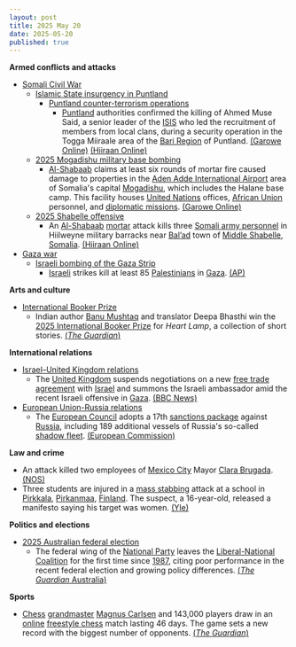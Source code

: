 ```yaml
---
layout: post
title: 2025 May 20
date: 2025-05-20
published: true
---
```



**Armed conflicts and attacks**

* [Somali Civil War](https://en.wikipedia.org/wiki/Somali_Civil_War_%282009%E2%80%93present%29 "Somali Civil War (2009–present)")
  + [Islamic State insurgency in Puntland](https://en.wikipedia.org/wiki/Islamic_State_insurgency_in_Puntland "Islamic State insurgency in Puntland")
    - [Puntland counter-terrorism operations](https://en.wikipedia.org/wiki/Puntland_counter-terrorism_operations "Puntland counter-terrorism operations")
      * [Puntland](https://en.wikipedia.org/wiki/Puntland "Puntland") authorities confirmed the killing of Ahmed Muse Said, a senior leader of the [ISIS](https://en.wikipedia.org/wiki/ISIS "ISIS") who led the recruitment of members from local clans, during a security operation in the Togga Miiraale area of the [Bari Region](https://en.wikipedia.org/wiki/Bari_Region "Bari Region") of Puntland. [(Garowe Online)](https://www.garoweonline.com/en/news/somalia/somalia-puntland-announces-death-of-senior-isis-facilitator-in-cal-miskaad-mountains) [(Hiiraan Online)](https://www.hiiraan.com/news4/2025/May/201582/senior_isis_leader_killed_in_puntland_security_operation.aspx)
  + [2025 Mogadishu military base bombing](https://en.wikipedia.org/wiki/2025_Mogadishu_military_base_bombing "2025 Mogadishu military base bombing")
    - [Al-Shabaab](https://en.wikipedia.org/wiki/Al-Shabaab_%28militant_group%29 "Al-Shabaab (militant group)") claims at least six rounds of mortar fire caused damage to properties in the [Aden Adde International Airport](https://en.wikipedia.org/wiki/Aden_Adde_International_Airport "Aden Adde International Airport") area of Somalia's capital [Mogadishu](https://en.wikipedia.org/wiki/Mogadishu "Mogadishu"), which includes the Halane base camp. This facility houses [United Nations](https://en.wikipedia.org/wiki/United_Nations "United Nations") offices, [African Union](https://en.wikipedia.org/wiki/African_Union "African Union") personnel, and [diplomatic missions](https://en.wikipedia.org/wiki/Diplomatic_missions "Diplomatic missions"). [(Garowe Online)](https://www.garoweonline.com/en/news/somalia/somalia-mortar-attack-targets-mogadishu-international-airport-residents)
  + [2025 Shabelle offensive](https://en.wikipedia.org/wiki/2025_Shabelle_offensive "2025 Shabelle offensive")
    - An [Al-Shabaab](https://en.wikipedia.org/wiki/Al-Shabaab_%28militant_group%29 "Al-Shabaab (militant group)") [mortar](https://en.wikipedia.org/wiki/Mortar_%28weapon%29 "Mortar (weapon)") attack kills three [Somali army personnel](https://en.wikipedia.org/wiki/Somali_Armed_Forces "Somali Armed Forces") in Hiilweyne military barracks near [Bal’ad](https://en.wikipedia.org/wiki/Balad%2C_Somalia "Balad, Somalia") town of [Middle Shabelle](https://en.wikipedia.org/wiki/Middle_Shabelle "Middle Shabelle"), [Somalia](https://en.wikipedia.org/wiki/Somalia "Somalia"). [(Hiiraan Online)](https://www.hiiraan.com/news4/2025/May/201581/al_shabaab_launches_mortar_attack_on_halane_base_camp_in_mogadishu.aspx)
* [Gaza war](https://en.wikipedia.org/wiki/Gaza_war "Gaza war")
  + [Israeli bombing of the Gaza Strip](https://en.wikipedia.org/wiki/Israeli_bombing_of_the_Gaza_Strip "Israeli bombing of the Gaza Strip")
    - [Israeli](https://en.wikipedia.org/wiki/Israel_Defense_Forces "Israel Defense Forces") strikes kill at least 85 [Palestinians](https://en.wikipedia.org/wiki/Palestinians "Palestinians") in [Gaza](https://en.wikipedia.org/wiki/Gaza_Strip "Gaza Strip"). [(AP)](https://apnews.com/article/israel-palestinians-hamas-war-news-hostages-05-20-2025-402954f7424825ef73ad57f17a701fac)

**Arts and culture**

* [International Booker Prize](https://en.wikipedia.org/wiki/International_Booker_Prize "International Booker Prize")
  + Indian author [Banu Mushtaq](https://en.wikipedia.org/wiki/Banu_Mushtaq "Banu Mushtaq") and translator Deepa Bhasthi win the [2025 International Booker Prize](https://en.wikipedia.org/wiki/International_Booker_Prize#2025 "International Booker Prize") for *Heart Lamp*, a collection of short stories. [(*The Guardian*)](https://www.theguardian.com/books/2025/may/20/radical-translation-of-heart-lamp-by-banu-mushtaq-wins-international-booker-prize)

**International relations**

* [Israel–United Kingdom relations](https://en.wikipedia.org/wiki/Israel%E2%80%93United_Kingdom_relations "Israel–United Kingdom relations")
  + The [United Kingdom](https://en.wikipedia.org/wiki/United_Kingdom "United Kingdom") suspends negotiations on a new [free trade agreement](https://en.wikipedia.org/wiki/Free_trade_agreement "Free trade agreement") with [Israel](https://en.wikipedia.org/wiki/Israel "Israel") and summons the Israeli ambassador amid the recent Israeli offensive in [Gaza](https://en.wikipedia.org/wiki/Gaza_Strip "Gaza Strip"). [(BBC News)](https://www.bbc.com/news/live/cq8037dd3p9t)
* [European Union-Russia relations](https://en.wikipedia.org/wiki/European_Union-Russia_relations "European Union-Russia relations")
  + The [European Council](https://en.wikipedia.org/wiki/European_Council "European Council") adopts a 17th [sanctions package](https://en.wikipedia.org/wiki/Sanctions_against_russia "Sanctions against russia") against [Russia](https://en.wikipedia.org/wiki/Russia "Russia"), including 189 additional vessels of Russia's so-called [shadow fleet](https://en.wikipedia.org/wiki/Russian_shadow_fleet "Russian shadow fleet"). [(European Commission)](https://enlargement.ec.europa.eu/news/eu-adopts-17th-sanctions-package-against-russia-2025-05-20_en)

**Law and crime**

* An attack killed two employees of [Mexico City](https://en.wikipedia.org/wiki/Mexico_City "Mexico City") Mayor [Clara Brugada](https://en.wikipedia.org/wiki/Clara_Brugada "Clara Brugada"). [(NOS)](https://nos.nl/artikel/2568086-twee-medewerkers-van-burgemeester-mexico-stad-op-klaarlichte-dag-doodgeschoten)
* Three students are injured in a [mass stabbing](https://en.wikipedia.org/wiki/Mass_stabbing "Mass stabbing") attack at a school in [Pirkkala](https://en.wikipedia.org/wiki/Pirkkala "Pirkkala"), [Pirkanmaa](https://en.wikipedia.org/wiki/Pirkanmaa "Pirkanmaa"), [Finland](https://en.wikipedia.org/wiki/Finland "Finland"). The suspect, a 16-year-old, released a manifesto saying his target was women. [(Yle)](https://yle.fi/a/74-20162911)

**Politics and elections**

* [2025 Australian federal election](https://en.wikipedia.org/wiki/2025_Australian_federal_election "2025 Australian federal election")
  + The federal wing of the [National Party](https://en.wikipedia.org/wiki/National_Party_of_Australia "National Party of Australia") leaves the [Liberal-National Coalition](https://en.wikipedia.org/wiki/Coalition_%28Australia%29 "Coalition (Australia)") for the first time since [1987](https://en.wikipedia.org/wiki/1987_Australian_federal_election "1987 Australian federal election"), citing poor performance in the recent federal election and growing policy differences. [(*The Guardian* Australia)](https://www.theguardian.com/australia-news/2025/may/20/nationals-leaving-split-coalition-liberal-party-australian-election)

**Sports**

* [Chess](https://en.wikipedia.org/wiki/Chess "Chess") [grandmaster](https://en.wikipedia.org/wiki/Grandmaster_%28chess%29 "Grandmaster (chess)") [Magnus Carlsen](https://en.wikipedia.org/wiki/Magnus_Carlsen "Magnus Carlsen") and 143,000 players draw in an [online](https://en.wikipedia.org/wiki/Online_chess "Online chess") [freestyle chess](https://en.wikipedia.org/wiki/Freestyle_chess "Freestyle chess") match lasting 46 days. The game sets a new record with the biggest number of opponents. [(*The Guardian*)](https://www.theguardian.com/sport/2025/may/20/chess-champion-magnus-carlsen-vs-the-world-match-ends-in-surprise-draw)
